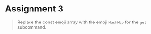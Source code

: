 # Assignment 3

> Replace the const emoji array with the emoji `HashMap` for the `get`
> subcommand.
